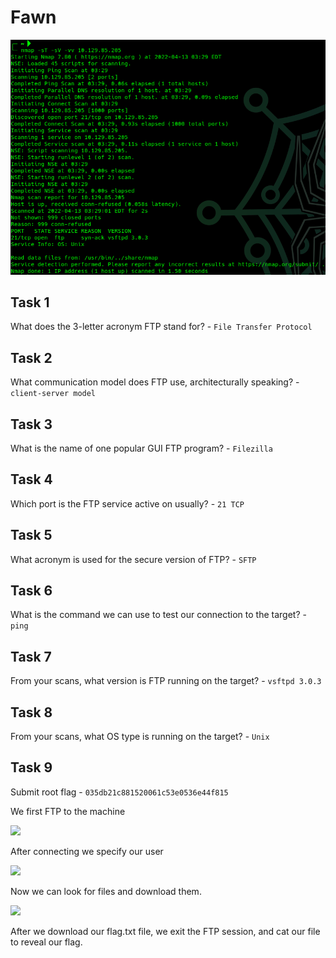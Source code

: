 # Fawn

![](<../../../../.gitbook/assets/image (35).png>)

## ​Task 1

What does the 3-letter acronym FTP stand for? - `File Transfer Protocol`

## Task 2

What communication model does FTP use, architecturally speaking? - `client-server model`

## Task 3 <a href="#task-3" id="task-3"></a>

What is the name of one popular GUI FTP program? - `Filezilla`

## Task 4 <a href="#task-4" id="task-4"></a>

Which port is the FTP service active on usually? - `21 TCP`

## Task 5 <a href="#task-5" id="task-5"></a>

What acronym is used for the secure version of FTP? - `SFTP`

## Task 6 <a href="#task-6" id="task-6"></a>

What is the command we can use to test our connection to the target? - `ping`

## Task 7 <a href="#task-7" id="task-7"></a>

From your scans, what version is FTP running on the target? - `vsftpd 3.0.3`

## Task 8 <a href="#task-8" id="task-8"></a>

From your scans, what OS type is running on the target? - `Unix`

## Task 9 <a href="#task-9" id="task-9"></a>

Submit root flag - `035db21c881520061c53e0536e44f815`

We first FTP to the machine​

![](https://files.gitbook.com/v0/b/gitbook-x-prod.appspot.com/o/spaces%2FAwjgRRQM65MtOamBB7Ci%2Fuploads%2FHTNJpDlCUVc7uQuAt3m2%2Fimage.png?alt=media\&token=7a47c4ff-615d-40a3-a155-8f926e8a14e4)

​After connecting we specify our user​

![](https://files.gitbook.com/v0/b/gitbook-x-prod.appspot.com/o/spaces%2FAwjgRRQM65MtOamBB7Ci%2Fuploads%2FYUGxeI3DM1C8pbLFU4wU%2Fimage.png?alt=media\&token=2e890a95-f7c5-499a-ba30-2945f7eea57b)

Now we can look for files and download them.​

![](https://files.gitbook.com/v0/b/gitbook-x-prod.appspot.com/o/spaces%2FAwjgRRQM65MtOamBB7Ci%2Fuploads%2F8ogAwMmIJNeNY4tvmKvW%2Fimage.png?alt=media\&token=77acf694-1d88-49a4-9b9e-0d118086c2a1)

After we download our flag.txt file, we exit the FTP session, and cat our file to reveal our flag.
